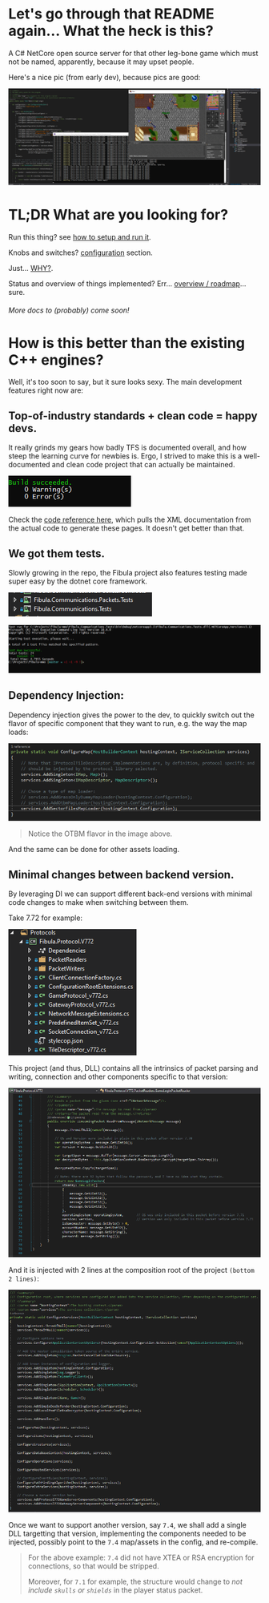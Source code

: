 # Let's go through that README again... What the heck is this?
A C# NetCore open source server for that other leg-bone game which must not be named, apparently, because it may upset people. 

Here's a nice pic (from early dev), because pics are good:

   ![Image of developing Fibula](images/fibulaDev.PNG?raw=true)

# TL;DR What are you looking for?

Run this thing? see [how to setup and run it](articles/setup.md).

Knobs and switches? [configuration](articles/configuration.md) section.

Just... [WHY?](articles/motivation.md).

Status and overview of things implemented? Err... [overview / roadmap](articles/roadmap.md)... sure.

###### More docs to (probably) come soon!

# How is this better than the existing C++ engines?
Well, it's too soon to say, but it sure looks sexy. The main development features right now are:

## Top-of-industry standards + clean code = happy devs.
It really grinds my gears how badly TFS is documented overall, and how steep the learning curve for newbies is. 
Ergo, I strived to make this is a well-documented and clean code project that can actually be maintained.

   ![Image of no warnings.](images/hashtagnowarnings.PNG?raw=true)

Check the [code reference here](code/index.md), which pulls the XML documentation from the actual code to generate these pages. It doesn't get better than that.

## We got them tests.
Slowly growing in the repo, the Fibula project also features testing made super easy by the dotnet core framework.

   ![Image of some test projects.](images/testProjects.PNG?raw=true)

   ![Image of some test run.](images/someTestRun.PNG?raw=true)

## Dependency Injection:
Dependency injection gives the power to the dev, to quickly switch out the flavor of specific component that they want to run, e.g. the way the map loads:

   ![Image of more dependency injection.](images/dependencyInjection.PNG?raw=true)

> Notice the OTBM flavor in the image above.

And the same can be done for other assets loading.

## Minimal changes between backend version.
By leveraging DI we can support different back-end versions with minimal code changes to make when switching between them.

Take 7.72 for example:

   ![Image of 7.72 project.](images/multiVersion.PNG?raw=true)
   
This project (and thus, DLL) contains all the intrinsics of packet parsing and writing, connection and other components specific to that version:

   ![Image of a packet reader.](images/perVersionPacketEx.PNG?raw=true)

And it is injected with 2 lines at the composition root of the project `(bottom 2 lines)`:

   ![Image of the composition root.](images/compositionRoot.PNG?raw=true)

Once we want to support another version, say `7.4`, we shall add a single DLL targetting that version, implementing the components needed to be injected, possibly point to the `7.4` map/assets in the config, and re-compile.

> For the above example: `7.4` did not have XTEA or RSA encryption for connections, so that would be stripped.
> 
> Moreover, for `7.1` for example, the structure would change to _not include `skulls` or `shields`_ in the player status packet.
